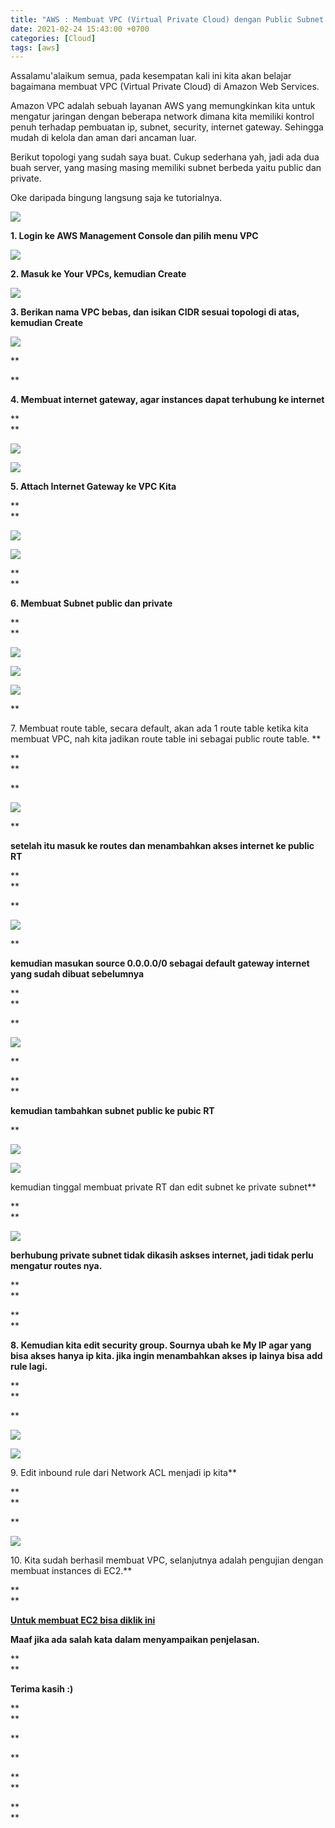 ```yaml
---
title: "AWS : Membuat VPC (Virtual Private Cloud) dengan Public Subnet dan Private Subnet"
date: 2021-02-24 15:43:00 +0700
categories: [Cloud]
tags: [aws]
---
```


Assalamu'alaikum semua, pada kesempatan kali ini kita akan belajar bagaimana membuat VPC (Virtual Private Cloud) di Amazon Web Services.

Amazon VPC adalah sebuah layanan AWS yang memungkinkan kita untuk mengatur jaringan dengan beberapa network dimana kita memiliki kontrol penuh terhadap pembuatan ip, subnet, security, internet gateway. Sehingga mudah di kelola dan aman dari ancaman luar.

Berikut topologi yang sudah saya buat. Cukup sederhana yah, jadi ada dua buah server, yang masing masing memiliki subnet berbeda yaitu public dan private. 

Oke daripada bingung langsung saja ke tutorialnya.

[![](/assets/img/posts/Untitled+Document+%25282%2529.png)](/assets/img/posts/Untitled+Document+%25282%2529.png)

  

  

  

  

  

  

  

  

**1\. Login ke AWS Management Console dan pilih menu VPC**

[![](/assets/img/posts/image.png)](/assets/img/posts/)

**2\. Masuk ke Your VPCs, kemudian Create**

[![](/assets/img/posts/image.png)](/assets/img/posts/)

  

**3\. Berikan nama VPC bebas, dan isikan CIDR sesuai topologi di atas, kemudian Create**

[![](/assets/img/posts/image.png)](/assets/img/posts/)

**  
  
**

**4\. Membuat internet gateway, agar instances dapat terhubung ke internet**

**  
**

[![](/assets/img/posts/image.png)](/assets/img/posts/)

[![](/assets/img/posts/image.png)](/assets/img/posts/)

  

**5\. Attach Internet Gateway ke VPC Kita**

**  
**

[![](/assets/img/posts/image.png)](/assets/img/posts/)

[![](/assets/img/posts/image.png)](/assets/img/posts/)

**  
**

**6\. Membuat Subnet public dan private**

**  
**

[![](/assets/img/posts/image.png)](/assets/img/posts/)

[![](/assets/img/posts/image.png)](/assets/img/posts/)

  

[![](/assets/img/posts/image.png)](/assets/img/posts/)

**  
  
7\. Membuat route table, secara default, akan ada 1 route table ketika kita membuat VPC, nah kita jadikan route table ini sebagai public route table.  **

**  
**

**

[![](/assets/img/posts/image.png)](/assets/img/posts/)

**

**setelah itu masuk ke routes dan menambahkan akses internet ke public RT**

**  
**

**

[![](/assets/img/posts/image.png)](/assets/img/posts/)

  
  
**

**kemudian masukan source 0.0.0.0/0 sebagai default gateway internet yang sudah dibuat sebelumnya**

**  
**

**

[![](/assets/img/posts/image.png)](/assets/img/posts/)

**

**  
**

**kemudian tambahkan subnet public ke pubic RT**

  

**

[![](/assets/img/posts/image.png)](/assets/img/posts/)

  

[![](/assets/img/posts/image.png)](/assets/img/posts/)

  
kemudian tinggal membuat private RT dan edit subnet ke private subnet**

**  
**

[![](/assets/img/posts/image.png)](/assets/img/posts/)

  
**berhubung private subnet tidak dikasih askses internet, jadi tidak perlu mengatur routes nya.**

**  
**

**  
**

**8\. Kemudian kita edit security group. Sournya ubah ke My IP agar yang bisa akses hanya ip kita. jika ingin menambahkan akses ip lainya bisa add rule lagi.**

**  
**

**

[![](/assets/img/posts/image.png)](/assets/img/posts/)

  

[![](/assets/img/posts/image.png)](/assets/img/posts/)

  
9\. Edit inbound rule dari Network ACL menjadi ip kita**

**  
**

**

[![](/assets/img/posts/image.png)](/assets/img/posts/)

  
10\. Kita sudah berhasil membuat VPC, selanjutnya adalah pengujian dengan membuat instances di EC2.**

**  
**

**[Untuk membuat EC2 bisa diklik ini](https://zimmernet.blogspot.com/2021/02/create-ec2-instances-with-our-vpc.html)**

  

**Maaf jika ada salah kata dalam menyampaikan penjelasan.**

**  
**

**Terima kasih :)**

**  
**

**

  

  
  
**

**  
**

**  
**